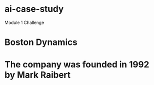 # ai-case-study
Module 1 Challenge
# Boston Dynamics
# The company was founded in 1992 by Mark Raibert
